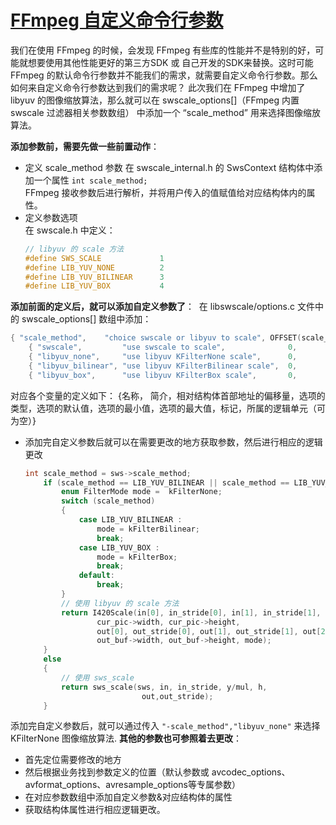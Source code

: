 # [FFmpeg 自定义命令行参数](https://github.com/GeorgeCh2/blog/issues/4)

我们在使用 FFmpeg 的时候，会发现 FFmpeg 有些库的性能并不是特别的好，可能就想要使用其他性能更好的第三方SDK 或 自己开发的SDK来替换。这时可能 FFmpeg 的默认命令行参数并不能我们的需求，就需要自定义命令行参数。那么如何来自定义命令行参数达到我们的需求呢？
此次我们在 FFmpeg 中增加了 libyuv 的图像缩放算法，那么就可以在 swscale_options[]（FFmpeg 内置 swscale 过滤器相关参数数组） 中添加一个 “scale_method” 用来选择图像缩放算法。

**添加参数前，需要先做一些前置动作**：

* 定义 scale_method 参数
  在 swscale_internal.h 的 SwsContext 结构体中添加一个属性 `int scale_method;`  
  FFmpeg 接收参数后进行解析，并将用户传入的值赋值给对应结构体内的属性。
* 定义参数选项  
  在 swscale.h 中定义：
  ```c
  // libyuv 的 scale 方法
  #define SWS_SCALE             1
  #define LIB_YUV_NONE          2
  #define LIB_YUV_BILINEAR      3
  #define LIB_YUV_BOX           4
  ```

**添加前面的定义后，就可以添加自定义参数了**：
​    在 libswscale/options.c 文件中的 swscale_options[] 数组中添加：
```c
{ "scale_method",    "choice swscale or libyuv to scale", OFFSET(scale_method), AV_OPT_TYPE_FLAGS,  { .i64 = SWS_SCALE          },  1,       2,              VE, "scale_method"},
    { "swscale",         "use swscale to scale",              0,                    AV_OPT_TYPE_CONST,  { .i64 = SWS_SCALE          },  INT_MIN, INT_MAX,        VE, "scale_method"},
    { "libyuv_none",     "use libyuv KFilterNone scale",      0,                    AV_OPT_TYPE_CONST,  { .i64 = LIB_YUV_NONE       },  INT_MIN, INT_MAX,        VE, "scale_method" },
    { "libyuv_bilinear", "use libyuv KFilterBilinear scale",  0,                    AV_OPT_TYPE_CONST,  { .i64 = LIB_YUV_BILINEAR   },  INT_MIN, INT_MAX,        VE, "scale_method" },
    { "libyuv_box",      "use libyuv KFilterBox scale",       0,                    AV_OPT_TYPE_CONST,  { .i64 = LIB_YUV_BOX        },  INT_MIN, INT_MAX,        VE, "scale_method" },

```

对应各个变量的定义如下：
{名称， 简介，相对结构体首部地址的偏移量，选项的类型，选项的默认值，选项的最小值，选项的最大值，标记，所属的逻辑单元（可为空）}
* 添加完自定义参数后就可以在需要更改的地方获取参数，然后进行相应的逻辑更改
  ```c
  int scale_method = sws->scale_method;
      if (scale_method == LIB_YUV_BILINEAR || scale_method == LIB_YUV_BOX || scale_method == LIB_YUV_NONE) {
          enum FilterMode mode =  kFilterNone;
          switch (scale_method)
          {
              case LIB_YUV_BILINEAR :
                  mode = kFilterBilinear;
                  break;
              case LIB_YUV_BOX :
                  mode = kFilterBox;
                  break;
              default:
                  break;
          }
          // 使用 libyuv 的 scale 方法
          return I420Scale(in[0], in_stride[0], in[1], in_stride[1], in[2], in_stride[2], 
                  cur_pic->width, cur_pic->height, 
                  out[0], out_stride[0], out[1], out_stride[1], out[2], out_stride[2], 
                  out_buf->width, out_buf->height, mode);
      } 
      else
      {
          // 使用 sws_scale
          return sws_scale(sws, in, in_stride, y/mul, h,
                            out,out_stride);
      }
  ```


添加完自定义参数后，就可以通过传入 `"-scale_method","libyuv_none"` 来选择 KFilterNone 图像缩放算法.
**其他的参数也可参照着去更改**：
* 首先定位需要修改的地方
* 然后根据业务找到参数定义的位置（默认参数或 avcodec_options、avformat_options、avresample_options等专属参数）
* 在对应参数数组中添加自定义参数&对应结构体的属性
* 获取结构体属性进行相应逻辑更改。